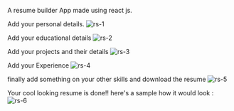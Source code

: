 A resume builder App  made using react js. 

Add your personal details.
![rs-1](https://user-images.githubusercontent.com/110627779/230788653-08361a26-32bf-418e-a94f-686fe7a265d9.png)


Add your educational details
![rs-2](https://user-images.githubusercontent.com/110627779/230788664-47edc597-2e12-45ae-badd-e2c922cec91b.png)


Add your projects and their details
![rs-3](https://user-images.githubusercontent.com/110627779/230788687-fe8316e7-54f5-4d20-a772-6c895f540cee.png)

Add your Experience 
![rs-4](https://user-images.githubusercontent.com/110627779/230788715-a8731242-b717-45c2-b63b-393ba6f27206.png)

finally add something on your other skills and download the resume 
![rs-5](https://user-images.githubusercontent.com/110627779/230788757-7ac96809-c93c-49a2-b8d9-a651fead7738.png)


Your cool looking resume is done!!
here's a sample how it would look :
![rs-6](https://user-images.githubusercontent.com/110627779/230788774-3e84f1ee-a7e2-4a5b-a718-c13ed48e1141.png)


